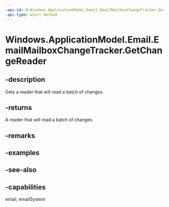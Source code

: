 ```yaml
---
-api-id: M:Windows.ApplicationModel.Email.EmailMailboxChangeTracker.GetChangeReader
-api-type: winrt method
---
```


<!-- Method syntax
public Windows.ApplicationModel.Email.EmailMailboxChangeReader GetChangeReader()
-->

# Windows.ApplicationModel.Email.EmailMailboxChangeTracker.GetChangeReader

## -description
Gets a reader that will read a batch of changes.

## -returns
A reader that will read a batch of changes.

## -remarks

## -examples

## -see-also

## -capabilities
email, emailSystem
